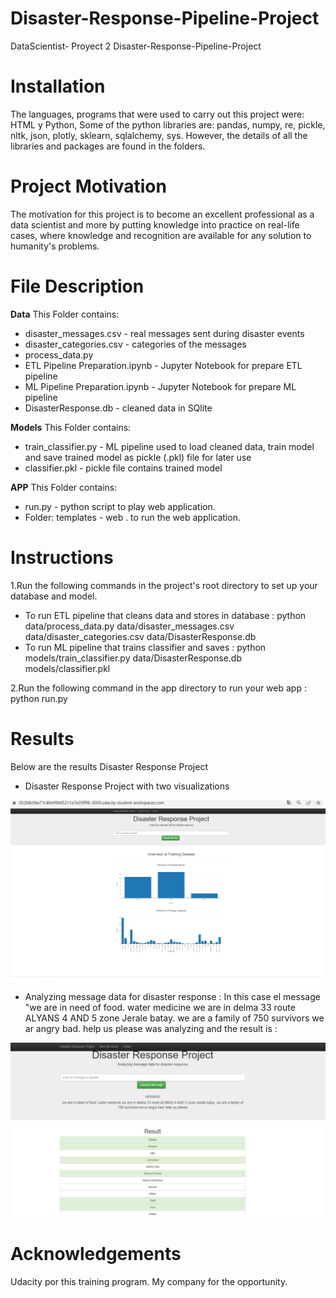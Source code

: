 # Disaster-Response-Pipeline-Project
DataScientist-  Proyect 2 
Disaster-Response-Pipeline-Project

# Installation

The languages, programs that were used to carry out this project were: HTML y Python, Some of the python libraries are: pandas, numpy, re, pickle, nltk, json, plotly, sklearn, sqlalchemy, sys. However, the details of all the libraries and packages are found in the folders.

# Project Motivation

The motivation for this project is to become an excellent professional as a data scientist and more by putting knowledge into practice on real-life cases, where knowledge and recognition are available for any solution to humanity's problems.

# File Description

**Data**
This Folder contains:

- disaster_messages.csv - real messages sent during disaster events
- disaster_categories.csv - categories of the messages
- process_data.py  
- ETL Pipeline Preparation.ipynb - Jupyter Notebook for prepare ETL pipeline
- ML Pipeline Preparation.ipynb - Jupyter Notebook for prepare ML pipeline
- DisasterResponse.db - cleaned data in SQlite

**Models**
This Folder contains:
- train_classifier.py - ML pipeline used to load cleaned data, train model and save trained model as pickle (.pkl) file for later use
- classifier.pkl - pickle file contains trained model

**APP**
This Folder contains:
- run.py - python script to play web application.
- Folder: templates - web . to run the web application.

# Instructions

1.Run the following commands in the project's root directory to set up your database and model.

- To run ETL pipeline that cleans data and stores in database : python data/process_data.py data/disaster_messages.csv data/disaster_categories.csv data/DisasterResponse.db
- To run ML pipeline that trains classifier and saves : python models/train_classifier.py data/DisasterResponse.db models/classifier.pkl

2.Run the following command in the app directory to run your web app : python run.py

# Results
Below are the results Disaster Response Project
- Disaster Response Project with two visualizations

![Image text](https://github.com/BarraganD/Disaster-Response-Pipeline-Project/blob/main/IMAGES/Disaster%20Response%20Project.PNG)

- Analyzing message data for disaster response : In this case el message "we are in need of food. water medicine we are in delma 33 route ALYANS 4 AND 5 zone Jerale batay. we are a family of 750 survivors we ar angry bad. help us please was analyzing and the result is :

![Image text](https://github.com/BarraganD/Disaster-Response-Pipeline-Project/blob/main/IMAGES/Analyzing%20message1.PNG)

# Acknowledgements
Udacity por this training program.
My company for the opportunity.
